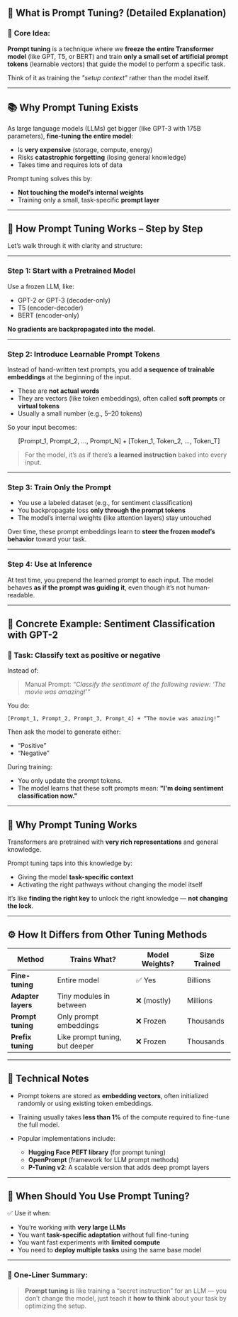 ## 🧠 **What is Prompt Tuning? (Detailed Explanation)**

### 🔑 **Core Idea**:

**Prompt tuning** is a technique where we **freeze the entire Transformer model** (like GPT, T5, or BERT) and train **only a small set of artificial prompt tokens** (learnable vectors) that guide the model to perform a specific task.

Think of it as training the *"setup context"* rather than the model itself.

---

## 📚 **Why Prompt Tuning Exists**

As large language models (LLMs) get bigger (like GPT-3 with 175B parameters), **fine-tuning the entire model**:

* Is **very expensive** (storage, compute, energy)
* Risks **catastrophic forgetting** (losing general knowledge)
* Takes time and requires lots of data

Prompt tuning solves this by:

* **Not touching the model’s internal weights**
* Training only a small, task-specific **prompt layer**

---

## 🧩 **How Prompt Tuning Works – Step by Step**

Let’s walk through it with clarity and structure:

---

### **Step 1: Start with a Pretrained Model**

Use a frozen LLM, like:

* GPT-2 or GPT-3 (decoder-only)
* T5 (encoder-decoder)
* BERT (encoder-only)

**No gradients are backpropagated into the model.**

---

### **Step 2: Introduce Learnable Prompt Tokens**

Instead of hand-written text prompts, you add **a sequence of trainable embeddings** at the beginning of the input.

* These are **not actual words**
* They are vectors (like token embeddings), often called **soft prompts** or **virtual tokens**
* Usually a small number (e.g., 5–20 tokens)

So your input becomes:

$$
\text{[Prompt\_1, Prompt\_2, ..., Prompt\_N]} + \text{[Token\_1, Token\_2, ..., Token\_T]}
$$

> For the model, it’s as if there’s **a learned instruction** baked into every input.

---

### **Step 3: Train Only the Prompt**

* You use a labeled dataset (e.g., for sentiment classification)
* You backpropagate loss **only through the prompt tokens**
* The model’s internal weights (like attention layers) stay untouched

Over time, these prompt embeddings learn to **steer the frozen model’s behavior** toward your task.

---

### **Step 4: Use at Inference**

At test time, you prepend the learned prompt to each input. The model behaves **as if the prompt was guiding it**, even though it’s not human-readable.

---

## 🔁 **Concrete Example: Sentiment Classification with GPT-2**

### 🧪 Task: Classify text as **positive or negative**

Instead of:

> Manual Prompt: *“Classify the sentiment of the following review: ‘The movie was amazing!’”*

You do:

```plaintext
[Prompt_1, Prompt_2, Prompt_3, Prompt_4] + “The movie was amazing!”
```

Then ask the model to generate either:

* “Positive”
* “Negative”

During training:

* You only update the prompt tokens.
* The model learns that these soft prompts mean: **"I'm doing sentiment classification now."**

---

## 🧠 **Why Prompt Tuning Works**

Transformers are pretrained with **very rich representations** and general knowledge.

Prompt tuning taps into this knowledge by:

* Giving the model **task-specific context**
* Activating the right pathways without changing the model itself

It’s like **finding the right key** to unlock the right knowledge — **not changing the lock**.

---

## ⚙️ **How It Differs from Other Tuning Methods**

| Method             | Trains What?                   | Model Weights? | Size Trained |
| ------------------ | ------------------------------ | -------------- | ------------ |
| **Fine-tuning**    | Entire model                   | ✅ Yes          | Billions     |
| **Adapter layers** | Tiny modules in between        | ❌ (mostly)     | Millions     |
| **Prompt tuning**  | Only prompt embeddings         | ❌ Frozen       | Thousands    |
| **Prefix tuning**  | Like prompt tuning, but deeper | ❌ Frozen       | Thousands    |

---

## 🧪 **Technical Notes**

* Prompt tokens are stored as **embedding vectors**, often initialized randomly or using existing token embeddings.
* Training usually takes **less than 1%** of the compute required to fine-tune the full model.
* Popular implementations include:

  * **Hugging Face PEFT library** (for prompt tuning)
  * **OpenPrompt** (framework for LLM prompt methods)
  * **P-Tuning v2**: A scalable version that adds deep prompt layers

---

## 🎯 **When Should You Use Prompt Tuning?**

✅ Use it when:

* You’re working with **very large LLMs**
* You want **task-specific adaptation** without full fine-tuning
* You want fast experiments with **limited compute**
* You need to **deploy multiple tasks** using the same base model

---

### 🧠 One-Liner Summary:

> **Prompt tuning** is like training a “secret instruction” for an LLM — you don’t change the model, just teach it **how to think** about your task by optimizing the setup.
